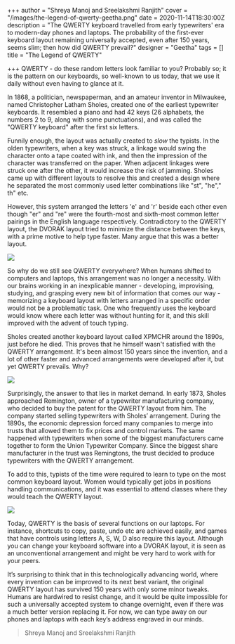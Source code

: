 +++
author = "Shreya Manoj and Sreelakshmi Ranjith"
cover = "/images/the-legend-of-qwerty-geetha.png"
date = 2020-11-14T18:30:00Z
description = "The QWERTY keyboard travelled from early typewriters' era to modern-day phones and laptops. The probability of the first-ever keyboard layout remaining universally accepted, even after 150 years, seems slim; then how did QWERTY prevail?"
designer = "Geetha"
tags = []
title = "The Legend of QWERTY"

+++
QWERTY - do these random letters look familiar to you? Probably so; it is the pattern on our keyboards, so well-known to us today, that we use it daily without even having to glance at it.

In 1868, a politician, newspaperman, and an amateur inventor in Milwaukee, named Christopher Latham Sholes, created one of the earliest typewriter keyboards. It resembled a piano and had 42 keys (26 alphabets, the numbers 2 to 9, along with some punctuations), and was called the "QWERTY keyboard" after the first six letters.

Funnily enough, the layout was actually created to _slow_ the typists. In the olden typewriters, when a key was struck, a linkage would swing the character onto a tape coated with ink, and then the impression of the character was transferred on the paper. When adjacent linkages were struck one after the other, it would increase the risk of jamming. Sholes came up with different layouts to resolve this and created a design where he separated the most commonly used letter combinations like "st", "he"," th" etc.

However, this system arranged the letters 'e' and 'r' beside each other even though "er" and "re" were the fourth-most and sixth-most common letter pairings in the English language respectively. Contradictory to the QWERTY layout, the DVORAK layout tried to minimize the distance between the keys, with a prime motive to help type faster. Many argue that this was a better layout.

![](/images/qwerty1.png)

So why do we still see QWERTY everywhere? When humans shifted to computers and laptops, this arrangement was no longer a necessity. With our brains working in an inexplicable manner - developing, improvising, studying, and grasping every new bit of information that comes our way - memorizing a keyboard layout with letters arranged in a specific order would not be a problematic task. One who frequently uses the keyboard would know where each letter was without hunting for it, and this skill improved with the advent of touch typing.

Sholes created another keyboard layout called XPMCHR around the 1890s, just before he died. This proves that he himself wasn't satisfied with the QWERTY arrangement. It's been almost 150 years since the invention, and a lot of other faster and advanced arrangements were developed after it, but yet QWERTY prevails. Why?

![](/images/qwerty2.png)

  
Surprisingly, the answer to that lies in market demand. In early 1873, Sholes approached Remington, owner of a typewriter manufacturing company, who decided to buy the patent for the QWERTY layout from him. The company started selling typewriters with Sholes’ arrangement. During the 1890s, the economic depression forced many companies to merge into trusts that allowed them to fix prices and control markets. The same happened with typewriters when some of the biggest manufacturers came together to form the Union Typewriter Company. Since the biggest share manufacturer in the trust was Remingtons, the trust decided to produce typewriters with the QWERTY arrangement.

To add to this, typists of the time were required to learn to type on the most common keyboard layout. Women would typically get jobs in positions handling communications, and it was essential to attend classes where they would teach the QWERTY layout.

![](/images/qwerty3.png)

Today, QWERTY is the basis of several functions on our laptops. For instance, shortcuts to copy, paste, undo etc are achieved easily, and games that have controls using letters A, S, W, D also require this layout. Although you can change your keyboard software into a DVORAK layout, it is seen as an unconventional arrangement and might be very hard to work with for your peers.

It’s surprising to think that in this technologically advancing world, where every invention can be improved to its next best variant, the original QWERTY layout has survived 150 years with only some minor tweaks. Humans are hardwired to resist change, and it would be quite impossible for such a universally accepted system to change overnight, even if there was a much better version replacing it. For now, we can type away on our phones and laptops with each key’s address engraved in our minds.

> Shreya Manoj and Sreelakshmi Ranjith